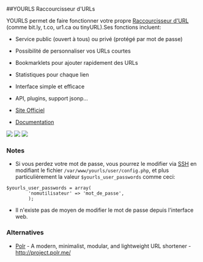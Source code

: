 ##YOURLS
Raccourcisseur d'URLs

YOURLS permet de faire fonctionner votre propre [Raccourcisseur d'URL](https://fr.wikipedia.org/wiki/R%C3%A9duction_d%27URL) (comme bit.ly, t.co, ur1.ca ou tinyURL).Ses fonctions incluent:

  * Service public (ouvert à tous) ou privé (protégé par mot de passe)
  * Possibilité de personnaliser vos URLs courtes
  * Bookmarklets pour ajouter rapidement des URLs
  * Statistiques pour chaque lien
  * Interface simple et efficace
  * API, plugins, support jsonp...

  * [Site Officiel](http://yourls.org/)
  * [Documentation](https://github.com/YOURLS/YOURLS/wiki)

![](_media/yourls-admin-dashboard.gif) ![](_media/yourls-all-websites.png) ![]( _media/yourls-stats-anim.gif)

### Notes
 * Si vous perdez votre mot de passe, vous pourrez le modifier via [SSH](SSH.md) en modifiant le fichier `/var/www/yourls/user/config.php`, et plus particulièrement la valeur `$yourls_user_passwords` comme ceci:
```
$yourls_user_passwords = array(
        'nomutilisateur' => 'mot_de_passe',
        );
```
 * Il n'existe pas de moyen de modifier le mot de passe depuis l'interface web.

### Alternatives

 * [Polr](https://github.com/Cydrobolt/polr) - A modern, minimalist, modular, and lightweight URL shortener - http://project.polr.me/
